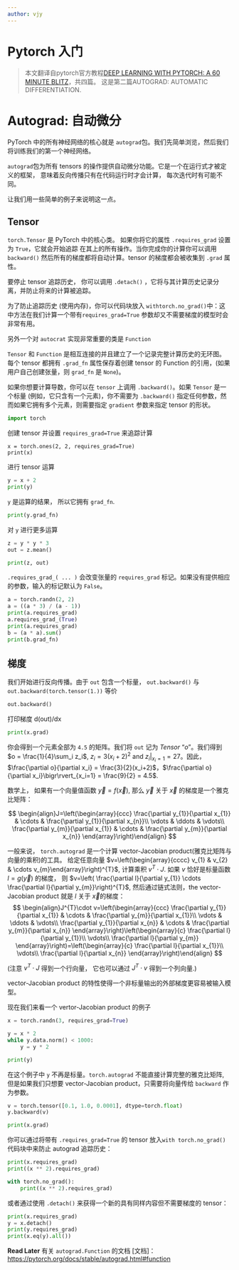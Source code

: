 ```yaml
---
author: vjy
---
```


# Pytorch 入门

> 本文翻译自pytorch官方教程[DEEP LEARNING WITH PYTORCH: A 60 MINUTE BLITZ](https://pytorch.org/tutorials/beginner/deep_learning_60min_blitz.html)，共四篇。
> 这是第二篇AUTOGRAD: AUTOMATIC DIFFERENTIATION.

<!-- more -->
# Autograd: 自动微分

PyTorch 中的所有神经网络的核心就是 `autograd`包。我们先简单浏览，然后我们将训练我们的第一个神经网络。

`autograd`包为所有 tensors 的操作提供自动微分功能。它是一个在运行式才被定义的框架， 意味着反向传播只有在代码运行时才会计算， 每次迭代时有可能不同。

让我们用一些简单的例子来说明这一点。

## Tensor

`torch.Tensor` 是 PyTorch 中的核心类。 如果你将它的属性 `.requires_grad` 设置为 `True`，它就会开始追踪 在其上的所有操作。当你完成你的计算你可以调用 `backward()`  然后所有的梯度都将自动计算。tensor 的梯度都会被收集到 `.grad` 属性。

要停止 tensor 追踪历史， 你可以调用 `.detach()` ，它将与其计算历史记录分离，并防止将来的计算被追踪。

为了防止追踪历史 (使用内存)，你可以代码块放入 `withtorch.no_grad()`中：这中方法在我们计算一个带有`requires_grad=True` 参数却又不需要梯度的模型时会非常有用。

另外一个对 `autocrat` 实现非常重要的类是 `Function`

`Tensor` 和 `Function` 是相互连接的并且建立了一个记录完整计算历史的无环图。每个 tensor 都拥有 `.grad_fn` 属性保存着创建 tensor 的 Function 的引用，(如果用户自己创建张量，则 `grad_fn` 是 `None`)。

如果你想要计算导数，你可以在 `tensor` 上调用 `.backward()`。如果 `Tensor` 是一个标量 (例如，它只含有一个元素)，你不需要为 `.backward()` 指定任何参数，然而如果它拥有多个元素，则需要指定 `gradient` 参数来指定 tensor 的形状。

```python
import torch
```
创建 tensor 并设置 `requires_grad=True` 来追踪计算
```python3
x = torch.ones(2, 2, requires_grad=True)
print(x)
```
进行 tensor 运算
```python
y = x + 2
print(y)
```
`y` 是运算的结果， 所以它拥有 `grad_fn`.
```python
print(y.grad_fn)
```

对 `y` 进行更多运算
```python
z = y * y * 3
out = z.mean()

print(z, out)
```
`.requires_grad_( ... )` 会改变张量的 `requires_grad` 标记。如果没有提供相应的参数，输入的标记默认为 `False`。

```python
a = torch.randn(2, 2)
a = ((a * 3) / (a - 1))
print(a.requires_grad)
a.requires_grad_(True)
print(a.requires_grad)
b = (a * a).sum()
print(b.grad_fn)
```

## 梯度
我们开始进行反向传播。由于 `out` 包含一个标量， `out.backward()` 与 `out.backward(torch.tensor(1.))` 等价
```python
out.backward()
```
打印梯度 d(out)/dx
```python
print(x.grad)
```
你会得到一个元素全部为 ``4.5`` 的矩阵。我们将 ``out`` 记为 *Tensor* “$o$”。我们得到 $o = \frac{1}{4}\sum_i z_i$,  $z_i = 3(x_i+2)^2$  and  $z_i\bigr\rvert_{x_i=1} = 27$。因此， $\frac{\partial o}{\partial x_i} = \frac{3}{2}(x_i+2)$，$\frac{\partial o}{\partial x_i}\bigr\rvert_{x_i=1} = \frac{9}{2} = 4.5$.

数学上， 如果有一个向量值函数 $\vec{y}=f(\vec{x})$, 那么 $\vec{y}$ 关于 $\vec{x}$ 的梯度是一个雅克比矩阵：

$$
\begin{align}J=\left(\begin{array}{ccc}
   \frac{\partial y_{1}}{\partial x_{1}} & \cdots & \frac{\partial y_{1}}{\partial x_{n}}\\
   \vdots & \ddots & \vdots\\
   \frac{\partial y_{m}}{\partial x_{1}} & \cdots & \frac{\partial y_{m}}{\partial x_{n}}
   \end{array}\right)\end{align}
$$

一般来说， ``torch.autograd`` 是一个计算 vector-Jacobian product(雅克比矩阵与向量的乘积)的工具。 给定任意向量 $v=\left(\begin{array}{cccc} v_{1} & v_{2} & \cdots v_{m}\end{array}\right)^{T}$, 计算乘积 $v^{T}\cdot J$. 如果 $v$ 恰好是标量函数 $l=g\left(\vec{y}\right)$ 的梯度， 则 $v=\left( \frac{\partial l}{\partial y_{1}} \cdots \frac{\partial l}{\partial y_{m}}\right)^{T}$, 然后通过链式法则，the vector-Jacobian product 就是 $l$ 关于 $\vec{x}$的梯度：
$$
\begin{align}J^{T}\cdot v=\left(\begin{array}{ccc}
   \frac{\partial y_{1}}{\partial x_{1}} & \cdots & \frac{\partial y_{m}}{\partial x_{1}}\\
   \vdots & \ddots & \vdots\\
   \frac{\partial y_{1}}{\partial x_{n}} & \cdots & \frac{\partial y_{m}}{\partial x_{n}}
   \end{array}\right)\left(\begin{array}{c}
   \frac{\partial l}{\partial y_{1}}\\
   \vdots\\
   \frac{\partial l}{\partial y_{m}}
   \end{array}\right)=\left(\begin{array}{c}
   \frac{\partial l}{\partial x_{1}}\\
   \vdots\\
   \frac{\partial l}{\partial x_{n}}
   \end{array}\right)\end{align}
$$

(注意 $v^{T}\cdot J$ 得到一个行向量， 它也可以通过 $J^{T}\cdot v$ 得到一个列向量.)

vector-Jacobian product 的特性使得一个非标量输出的外部梯度更容易被输入模型。

现在我们来看一个 vertor-Jacobian product 的例子
```python
x = torch.randn(3, requires_grad=True)

y = x * 2
while y.data.norm() < 1000:
    y = y * 2

print(y)
```

在这个例子中 `y` 不再是标量。`torch.autograd` 不能直接计算完整的雅克比矩阵, 但是如果我们只想要 vector-Jacobian product，只需要将向量传给 `backward` 作为参数。
```python
v = torch.tensor([0.1, 1.0, 0.0001], dtype=torch.float)
y.backward(v)

print(x.grad)
```
你可以通过将带有 `.requires_grad=True` 的 tensor 放入`with torch.no_grad()`代码块中来防止 autograd 追踪历史：
```python
print(x.requires_grad)
print((x ** 2).requires_grad)

with torch.no_grad():
	print((x ** 2).requires_grad)
```
或者通过使用 `.detach()` 来获得一个新的具有同样内容但不需要梯度的 tensor：
```python
print(x.requires_grad)
y = x.detach()
print(y.requires_grad)
print(x.eq(y).all())
```
**Read Later**
有关 `autograd.Function` 的文档 [文档]：https://pytorch.org/docs/stable/autograd.html#function

